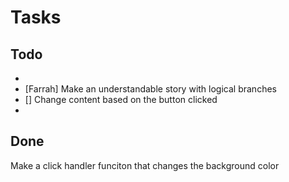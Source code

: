 Tasks
===
   
Todo
---
  - 
  - [Farrah] Make an understandable story with logical branches
  - [] Change content based on the button clicked
  -
Done
---
Make a click handler funciton that changes the background color
   
   
   
   
   
   
   
   
   
   
   
   
   
   
   
   
   
   
   
   